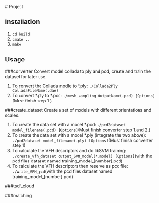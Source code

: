 <snippet>
  <content>
# Project


## Installation
1. `cd build`
2. `cmake ..`
3. `make`

## Usage
###converter
Convert model collada to ply and pcd, create and train the dataset for later use.

1. To convert the Collada modle to *.ply: `./Collada2Ply ColladaFileName(.dae)`
2. To convert *.ply to *.pcd: `./mesh_sampling OutputName(.pcd) [Options]` (Must finish step 1.)

###create_dataset
Create a set of models with different orientations and scales.

1. To create the data set with a model *.pcd: `./pcd2dataset model_filename(.pcd) [Options]`(Must finish converter step 1.and 2.)
2. To create the data set with a model *.ply (integrate the two above): `./pcd2dataset model_filename(.ply) [Options]`(Must finish converter step 1)
3. To calculate the VFH descriptors and do libSVM training:  `./create_vfh_dataset output_SVM_model(*.model) [Options]`(with the pcd files dataset named training_model_[number].pcd)
4. To calculate the VFH descriptors then reserve as pcd file:   `./write_VFH_pcd`(with the pcd files dataset named training_model_[number].pcd)

###tsdf_cloud


###matching
  </content>
</snippet>
